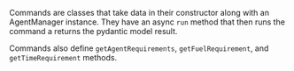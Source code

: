 Commands are classes that take data in their constructor along with an AgentManager instance. They have an async `run` method that then runs the command a returns the pydantic model result.

Commands also define `getAgentRequirements`, `getFuelRequirement`, and `getTimeRequirement` methods.